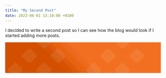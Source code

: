 ```yaml
---
title: "My Second Post"
date: 2023-06-01 13:10:00 +0100
---
```

I decided to write a second post so I can see how the blog would look if I started adding more posts.

![Here is where the MDot gif should be](/MDot.gif)
